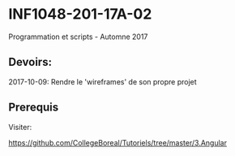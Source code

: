 # INF1048-201-17A-02
Programmation et scripts - Automne 2017

## Devoirs:

2017-10-09: Rendre le 'wireframes' de son propre projet


## Prerequis

Visiter:

https://github.com/CollegeBoreal/Tutoriels/tree/master/3.Angular
